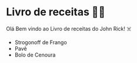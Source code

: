 # Livro de receitas :man_cook:

Olá Bem vindo ao Livro de receitas do John Rick! :skull_and_crossbones:

- Strogonoff de Frango
- Pavê
- Bolo de Cenoura

